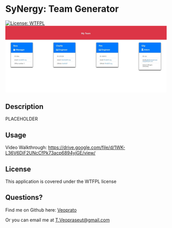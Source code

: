 
  # SyNergy: Team Generator
  [![License: WTFPL](https://img.shields.io/badge/License-WTFPL-brightgreen.svg)](http://www.wtfpl.net/about/)
  ![Front Page of Website](/assets/page-sc.jpg)
  ## Description
  PLACEHOLDER
  
  ## Usage
  Video Walkthrough: https://drive.google.com/file/d/1WK-L36V6DiF2UNcCfPk73acp6894yjGE/view/ 
  
  ## License
  This application is covered under the WTFPL license

  ## Questions?
  Find me on Github here: [Veoprato](https://github.com/Veoprato)

  Or you can email me at T.Veopraseut@gmail.com
  
